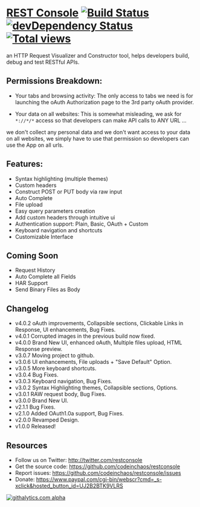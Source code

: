 # [REST Console](http://restconsole.com) [![Build Status](https://travis-ci.org/codeinchaos/restconsole.png?branch=development)](https://travis-ci.org/codeinchaos/restconsole) [![devDependency Status](https://david-dm.org/codeinchaos/restconsole.png)](https://david-dm.org/codeinchaos/restconsole#info=devDependencies) [![Total views](https://sourcegraph.com/api/repos/github.com/codeinchaos/restconsole/counters/views.png)](https://sourcegraph.com/github.com/codeinchaos/restconsole)

an HTTP Request Visualizer and Constructor tool, helps developers build, debug and test RESTful APIs.

## Permissions Breakdown:

* Your tabs and browsing activity: The only access to tabs we need is for launching the oAuth Authorization page to the 3rd party oAuth provider.

* Your data on all websites: This is somewhat misleading, we ask for `*://*/*` access so that developers can make API calls to ANY URL ...

we don't collect any personal data and we don't want access to your data on all websites, we simply have to use that permission so developers can use the App on all urls.


## Features:
* Syntax highlighting (multiple themes)
* Custom headers
* Construct POST or PUT body via raw input
* Auto Complete
* File upload
* Easy query parameters creation
* Add custom headers through intuitive ui
* Authentication support: Plain, Basic, OAuth + Custom
* Keyboard navigation and shortcuts
* Customizable Interface

## Coming Soon

* Request History
* Auto Complete all Fields
* HAR Support
* Send Binary Files as Body

## Changelog
* v4.0.2 oAuth improvements, Collapsible sections, Clickable Links in Response, UI enhancements, Bug Fixes.
* v4.0.1 Corrupted images in the previous build now fixed.
* v4.0.0 Brand New UI, enhanced oAuth, Multiple files upload, HTML Response preview.
* v3.0.7 Moving project to github.
* v3.0.6 UI enhancements, File uploads + "Save Default" Option.
* v3.0.5 More keyboard shortcuts.
* v3.0.4 Bug Fixes.
* v3.0.3 Keyboard navigation, Bug Fixes.
* v3.0.2 Syntax Highlighting themes, Collapsible sections, Options.
* v3.0.1 RAW request body, Bug Fixes.
* v3.0.0 Brand New UI.
* v2.1.1 Bug Fixes.
* v2.1.0 Added OAuth1.0a support, Bug Fixes.
* v2.0.0 Revamped Design.
* v1.0.0 Released!

## Resources

* Follow us on Twitter: http://twitter.com/restconsole
* Get the source code: https://github.com/codeinchaos/restconsole
* Report issues: https://github.com/codeinchaos/restconsole/issues
* Donate: https://www.paypal.com/cgi-bin/webscr?cmd=_s-xclick&hosted_button_id=UJ2B2BTK9VLRS

[![githalytics.com alpha](https://cruel-carlota.pagodabox.com/6a1039412502fb7030eef6ae24a3ca37 "githalytics.com")](http://githalytics.com/codeinchaos/restconsole)
